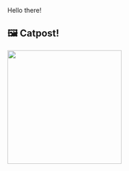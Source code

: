 Hello there!



## 🖼️ Catpost!

<sub>
    <img src="https://cdn2.thecatapi.com/images/3kh.jpg" height="256">
</sub>

